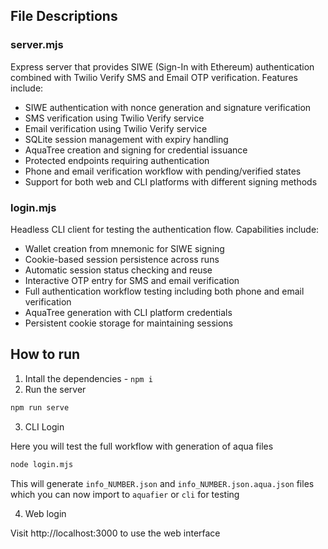 ## File Descriptions

### server.mjs
Express server that provides SIWE (Sign-In with Ethereum) authentication combined with Twilio Verify SMS and Email OTP verification. Features include:
- SIWE authentication with nonce generation and signature verification
- SMS verification using Twilio Verify service
- Email verification using Twilio Verify service
- SQLite session management with expiry handling
- AquaTree creation and signing for credential issuance
- Protected endpoints requiring authentication
- Phone and email verification workflow with pending/verified states
- Support for both web and CLI platforms with different signing methods

### login.mjs
Headless CLI client for testing the authentication flow. Capabilities include:
- Wallet creation from mnemonic for SIWE signing
- Cookie-based session persistence across runs
- Automatic session status checking and reuse
- Interactive OTP entry for SMS and email verification
- Full authentication workflow testing including both phone and email verification
- AquaTree generation with CLI platform credentials
- Persistent cookie storage for maintaining sessions

## How to run

1. Intall the dependencies - `npm i`
2. Run the server

```bash
npm run serve
```

3. CLI Login

Here you will test the full workflow with generation of aqua files

```bash
node login.mjs
```

This will generate `info_NUMBER.json` and `info_NUMBER.json.aqua.json` files which you can now import to `aquafier` or `cli` for testing

4. Web login

Visit http://localhost:3000 to use the web interface
